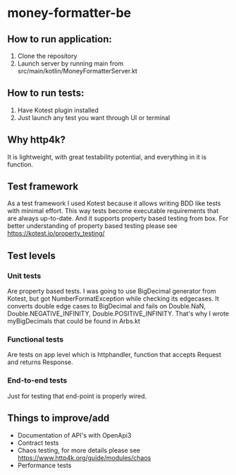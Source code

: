 # money-formatter-be

## How to run application:
1. Clone the repository
1. Launch server by running main from src/main/kotlin/MoneyFormatterServer.kt

## How to run tests:
1. Have Kotest plugin installed
2. Just launch any test you want through UI or terminal

## Why http4k?
It is lightweight, with great testability potential, and everything in it is function.

## Test framework
As a test framework I used Kotest because it allows writing BDD like tests
with minimal effort. This way tests become executable requirements that are
always up-to-date. And it supports property based testing from box. For
better understanding of property based testing please see https://kotest.io/property_testing/

## Test levels
### Unit tests
Are property based tests. I was going to use BigDecimal generator from Kotest,
but got NumberFormatException while checking its edgecases. It converts double
edge cases to BigDecimal and fails on Double.NaN, Double.NEGATIVE_INFINITY, Double.POSITIVE_INFINITY.
That's why I wrote myBigDecimals that could be found in Arbs.kt

### Functional tests
Are tests on app level which is httphandler, function that accepts Request and returns Response.

### End-to-end tests
Just for testing that end-point is properly wired.

## Things to improve/add
- Documentation of API's with OpenApi3
- Contract tests
- Chaos testing, for more details please see https://www.http4k.org/guide/modules/chaos
- Performance tests
